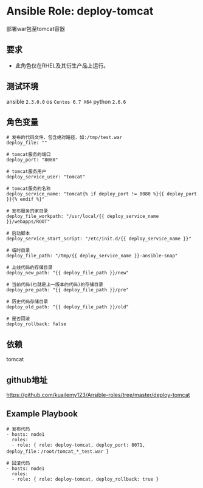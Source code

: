 # Ansible Role: deploy-tomcat

部署war包至tomcat容器

## 要求

- 此角色仅在RHEL及其衍生产品上运行。

## 测试环境

ansible `2.3.0.0`
os `Centos 6.7 X64`
python `2.6.6`

## 角色变量
	# 发布的代码文件，包含绝对路径，如:/tmp/test.war
    deploy_file: ""

    # tomcat服务的端口
    deploy_port: "8080"

    # tomcat服务用户
    deploy_service_user: "tomcat"

    # tomcat服务的名称
    deploy_service_name: "tomcat{% if deploy_port != 8080 %}{{ deploy_port }}{% endif %}"

    # 发布服务的家目录
    deploy_file_workpath: "/usr/local/{{ deploy_service_name }}/webapps/ROOT"

    # 启动脚本
    deploy_service_start_script: "/etc/init.d/{{ deploy_service_name }}"

    # 临时目录
    deploy_file_path: "/tmp/{{ deploy_service_name }}-ansible-snap"

    # 上线代码的存储目录
    deploy_new_path: "{{ deploy_file_path }}/new"

    # 当前代码(也就是上一版本的代码)的存储目录
    deploy_pre_path: "{{ deploy_file_path }}/pre"

    # 历史代码存储目录
    deploy_old_path: "{{ deploy_file_path }}/old"

    # 是否回滚
    deploy_rollback: false

## 依赖
tomcat

## github地址
https://github.com/kuailemy123/Ansible-roles/tree/master/deploy-tomcat

## Example Playbook

    # 发布代码
	- hosts: node1
	  roles:
	  - role: { role: deploy-tomcat, deploy_port: 8071, deploy_file：/root/tomcat_*_test.war }
      
    # 回滚代码
	- hosts: node1
	  roles:
	  - role: { role: deploy-tomcat, deploy_rollback: true }